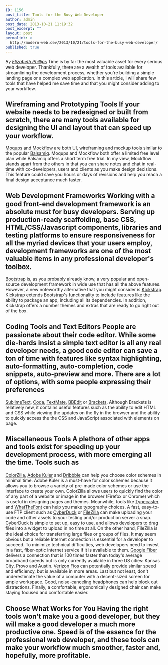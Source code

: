 ```yaml
---
ID: 1156
post_title: Tools for the Busy Web Developer
author: admin
post_date: 2013-10-21 11:19:32
post_excerpt: ""
layout: post
permalink: >
  http://modern-web.dev/2013/10/21/tools-for-the-busy-web-developer/
published: true
---
```

*By [Elizabeth Phillips][1]* Time is by far the most valuable asset for every serious web developer. Thankfully, there are a wealth of tools available for streamlining the development process, whether you're building a simple landing page or a complex web application. In this article, I will share few tools that have helped me save time and that you might consider adding to your workflow. 
## Wireframing and Prototyping Tools If your website needs to be redesigned or built from scratch, there are many tools available for designing the UI and layout that can speed up your workflow. 

[Moqups][2] and [Mockflow][3] are both UI, wireframing and mockup tools similar to the popular [Balsamiq][4]. Moqups and Mockflow both offer a limited free level plan while Balsamiq offers a short term free trial. In my view, Mockflow stands apart from the others in that you can share notes and chat in real-time with co-developers, users and clients as you make design decisions. This feature could save you hours or days of revisions and help you reach a final design acceptance much faster. 
## Web Development Frameworks Working with a good front-end development framework is an absolute must for busy developers. Serving up production-ready scaffolding, base CSS, HTML/CSS/Javascript components, libraries and testing platforms to ensure responsiveness for all the myriad devices that your users employ, development frameworks are one of the most valuable items in any professional developer's toolbox. 

[Bootstrap][5] is, as you probably already know, a very popular and open-source development framework in wide use that has all the above features. However, a new noteworthy alternative that you might consider is [Kickstrap][6]. Kickstrap extends Bootstrap's functionality to include features like the ability to package an app, including all its dependencies. In addition, Kickstrap offers a number themes and extras that are ready to go right out of the box. 
## Coding Tools and Text Editors People are passionate about their code editor. While some die-hards insist a simple text editor is all any real developer needs, a good code editor can save a ton of time with features like syntax highlighting, auto-formatting, auto-completion, code snippets, auto-preview and more. There are a lot of options, with some people expressing their preferences 

[SublimeText][7], [Coda][8], [TextMate][9], [BBEdit][10] or [Brackets][11]. Although Brackets is relatively new, it contains useful features such as the ability to edit HTML and CSS while viewing the updates on the fly in the browser and the ability to quickly access the the CSS and JavaScript associated with elements on page. 
## Miscellaneous Tools A plethora of other apps and tools exist for speeding up your development process, with more emerging all the time. Tools such as 

[ColorZilla][12], [Adobe Kuler][13] and [Dribbble][14] can help you choose color schemes in minimal time. Adobe Kuler is a must-have for color schemes because it allows you to browse a variety of pre-made color schemes or use the interface to create your own. ColorZilla allows users to quickly find the color of any part of a website or image in the browser (Firefox or Chrome) which is useful in designing pages and themes. Meanwhile, tools like [Typecaster][15] and [WhatTheFont][16] can help you make typography choices. A fast, easy-to-use FTP client such as [CyberDuck][17] or [FileZilla][18] can make uploading your code and other assets to your testing and/or production server a snap. CyberDuck is simple to set up, easy to use, and allows developers to drag files into a widget to upload in no time at all. On the other hand, FileZilla is the ideal choice for transferring large files or groups of files. It may seem obvious but a reliable Internet connection is essential for a developer to succeed. To minimize technical difficulties, web developers need to invest in a fast, fiber-optic internet service if it is available to them. [Google Fiber][19] delivers a connection that is 100 times faster than today's average broadband speeds but is only currently available in three US cities: Kansas City, Provo and Austin. [Verizon Fios][20] can potentially provide similar speed and efficiency, but is available in more areas. Last but not least, don't underestimate the value of a computer with a decent-sized screen for ample workspace. Good, noise-canceling headphones can help block out distractions. Finally, a comfortable, ergonomically designed chair can make staying focused and comfortable easier. 
## Choose What Works for You Having the right tools won't make you a good developer, but they will make a good developer a much more productive one. Speed is of the essence for the professional web developer, and these tools can make your workflow much smoother, faster and, hopefully, more profitable.

 [1]: /authors/elizabeth-phillips
 [2]: https://moqups.com/
 [3]: http://www.mockflow.com/
 [4]: http://balsamiq.com/
 [5]: http://getbootstrap.com/2.3.2/
 [6]: http://getkickstrap.com/
 [7]: http://www.sublimetext.com/
 [8]: http://panic.com/coda/
 [9]: http://macromates.com/
 [10]: http://www.barebones.com/products/bbedit/
 [11]: http://www.brackets.io/
 [12]: http://www.colorzilla.com/
 [13]: https://kuler.adobe.com/create/color-wheel/
 [14]: http://dribbble.com/
 [15]: http://blog.extensis.com/typecaster/
 [16]: http://www.myfonts.com/WhatTheFont/
 [17]: http://cyberduck.ch/
 [18]: https://filezilla-project.org/
 [19]: https://fiber.google.com/about/
 [20]: http://www.verizoninternet.com/